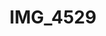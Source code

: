 ---
pid: '190'
layout: photos
title: IMG_4529
filename: IMG_4529.jpg
caption: 
previous_pid: '189'
next_pid: '191'
permalink: "/photos/190.html"
---